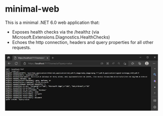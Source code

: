 # minimal-web
This is a minimal .NET 6.0 web application that:
- Exposes health checks via the /healthz (via Microsoft.Extensions.Diagnostics.HealthChecks)
- Echoes the http connection, headers and query properties for all other requests.

![Catch-all Response Image](https://github.com/rohit-lakhanpal/minimal-web/raw/main/preview.png)
